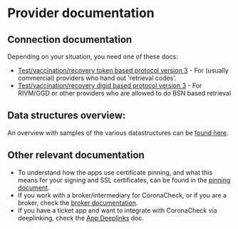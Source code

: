 # Provider documentation

## Connection documentation

Depending on your situation, you need one of these docs:

  * [Test/vaccination/recovery token based protocol version 3](providing-events-by-token.md) - For (usually commercial) providers who hand out 'retrieval codes'.
  * [Test/vaccination/recovery digid based protocol version 3](providing-events-by-digid.md) - For RIVM/GGD or other providers who are allowed to do BSN based retrieval


## Data structures overview:

An overview with samples of the various datastructures can be [found here](data-structures-overview.md). 

## Other relevant documentation

* To understand how the apps use certificate pinning, and what this means for your signing and SSL certificates, can be found in the [pinning document](x509-pinning-test-providers-1.08.pdf).
* If you work with a broker/intermediary for CoronaCheck, or if you are a broker, check the [broker documentation](brokers.md).
* If you have a ticket app and want to integrate with CoronaCheck via deeplinking, check the [App Deeplinks](app-deeplinks.md) doc.
